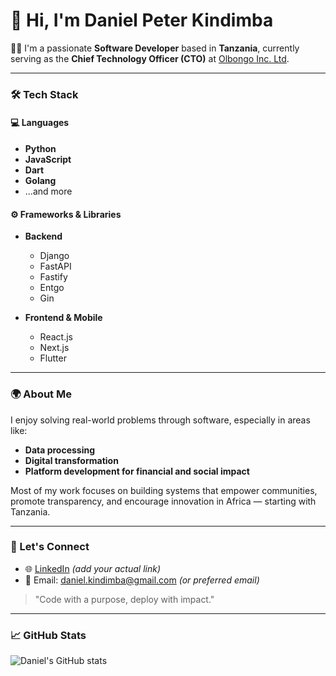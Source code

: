 # 👋 Hi, I'm Daniel Peter Kindimba

👨‍💻 I'm a passionate **Software Developer** based in **Tanzania**, currently serving as the **Chief Technology Officer (CTO)** at [Olbongo Inc. Ltd](https://olbongo.com).

---

### 🛠️ Tech Stack

#### 💻 Languages
- **Python**
- **JavaScript**
- **Dart**
- **Golang**
- ...and more

#### ⚙️ Frameworks & Libraries
- **Backend**
  - Django
  - FastAPI
  - Fastify
  - Entgo
  - Gin

- **Frontend & Mobile**
  - React.js
  - Next.js
  - Flutter

---

### 🌍 About Me

I enjoy solving real-world problems through software, especially in areas like:
- **Data processing**
- **Digital transformation**
- **Platform development for financial and social impact**

Most of my work focuses on building systems that empower communities, promote transparency, and encourage innovation in Africa — starting with Tanzania.

---

### 🚀 Let's Connect

- 🌐 [LinkedIn](https://linkedin.com/in/danielkindimba) *(add your actual link)*
- 📨 Email: daniel.kindimba@gmail.com *(or preferred email)*

> "Code with a purpose, deploy with impact."

---

### 📈 GitHub Stats

![Daniel's GitHub stats](https://github-readme-stats.vercel.app/api?username=kindimba&show_icons=true&theme=tokyonight)

